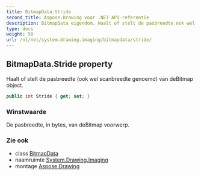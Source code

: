 ```yaml
---
title: BitmapData.Stride
second_title: Aspose.Drawing voor .NET API-referentie
description: BitmapData eigendom. Haalt of stelt de pasbreedte ook wel scanbreedte genoemd van deBitmap object.
type: docs
weight: 50
url: /nl/net/system.drawing.imaging/bitmapdata/stride/
---
```

## BitmapData.Stride property

Haalt of stelt de pasbreedte (ook wel scanbreedte genoemd) van deBitmap object.

```csharp
public int Stride { get; set; }
```

### Winstwaarde

De pasbreedte, in bytes, van deBitmap voorwerp.

### Zie ook

* class [BitmapData](../)
* naamruimte [System.Drawing.Imaging](../../bitmapdata/)
* montage [Aspose.Drawing](../../../)


